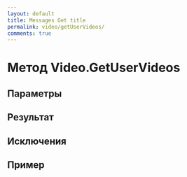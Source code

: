 ```yaml
---
layout: default
title: Messages Get title
permalink: video/getUserVideos/
comments: true
---
```

# Метод Video.GetUserVideos

## Параметры

## Результат

## Исключения

## Пример
```csharp

```
